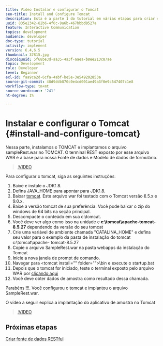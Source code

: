 ```yaml
---
title: Vídeo Instalar e configurar o Tomcat
seo-title: Install and Configure Tomcat
description: Esta é a parte 1 do tutorial em várias etapas para criar seu primeiro documento de comunicações interativas.
uuid: 835e2342-82b6-4f0c-9a6b-467bbbd8527a
feature: Interactive Communication
topics: development
audience: developer
doc-type: tutorial
activity: implement
version: 6.4,6.5
thumbnail: 37815.jpg
discoiquuid: 5f68be3d-aa35-4a3f-aaea-b8ee213c87ae
topic: Development
role: Developer
level: Beginner
exl-id: faa9ca2d-6cfa-4abf-be5e-3e549202853a
source-git-commit: 48d9ddb870c0e4cd001ae49a3f0e9c547407c1e8
workflow-type: tm+mt
source-wordcount: '241'
ht-degree: 1%

---
```


# Instalar e configurar o Tomcat {#install-and-configure-tomcat}

Nessa parte, instalamos o TOMCAT e implantamos o arquivo sampleRest.war no TOMCAT. O terminal REST exposto por esse arquivo WAR é a base para nossa Fonte de dados e Modelo de dados de formulário.

>[!VIDEO](https://video.tv.adobe.com/v/37815?quality=12&learn=on)

Para configurar o tomcat, siga as seguintes instruções:

1. Baixe e instale o JDK1.8.
2. Defina JAVA_HOME para apontar para JDK1.8.
3. Baixar [tomcat](https://tomcat.apache.org/). Este arquivo war foi testado com o Tomcat versão 8.5.x e 9.0.x.
4. Baixe a versão tomcat de sua preferência. Você pode baixar o zip do windows de 64 bits na seção principal.
5. Descompacte o conteúdo em sua c:\tomcat.
6. Você deve ver algo como isso na unidade c **c:\tomcat\apache-tomcat-8.5.27** dependendo da versão do seu tomcat
7. Crie uma variável de ambiente chamada &quot;CATALINA_HOME&quot; e defina seu valor para o exemplo da pasta de instalação do tomcat c:\tomcat\apache- tomcat-8.5.27
8. Copie o arquivo SampleRest.war na pasta webapps da instalação do Tomcat
9. Inicie a nova janela de prompt de comando.
10. Navegar para &lt;tomcat install=&quot;&quot; folder=&quot;&quot;>\bin e execute o startup.bat
11. Depois que o tomcat for iniciado, teste o terminal exposto pelo arquivo WAR por [clicando aqui](http://localhost:8080/SampleRest/webapi/getStatement/9586)
12. Você deve obter dados de amostra como resultado dessa chamada.

Parabéns !!!. Você configurou o tomcat e implantou o arquivo SampleRest.war.

O vídeo a seguir explica a implantação do aplicativo de amostra no Tomcat
>[!VIDEO](https://video.tv.adobe.com/v/37815?quality=12&learn=on)

## Próximas etapas

[Criar fonte de dados RESTful](./create-data-source.md)